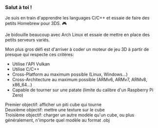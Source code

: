 ### Salut à toi !
Je suis en train d'apprendre les languages C/C++ et essaie de faire des petits Homebrew pour 3DS. 🎮

Je bidouille beaucoup avec Arch Linux et essaie de mettre en place des petits serveurs variés.

Mon plus gros défi est d'arriver à coder un moteur de jeu 3D à partir de presque qui respecte ces critères:
- Utilise l'API Vulkan
- Utilise C/C++
- Cross-Platform au maximum possible (Linux, Windows...)
- Cross-Architecture au maximum possible (ARMv6, ARMv7, ARMv8, x86_64...)
- Capable de tourner sur une patate (limite du calibre d'un Raspberry Pi Zero)

Premier objectif: afficher un piti cube qui tourne  
Deuxième objectif: mettre une texture sur le cube  
Troisième objectif: charger un autre modèle qu'un cube, ou plus généralement, n'importe quel modèle au format .obj
